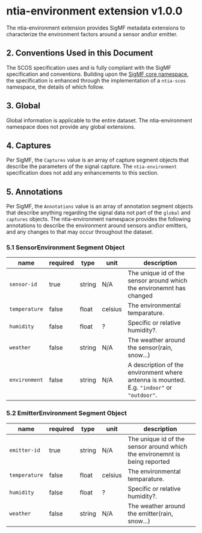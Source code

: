# ntia-environment extension v1.0.0
The ntia-environment extension provides SigMF metadata extensions to characterize the environment factors around a sensor and\or emitter. 

## 2. Conventions Used in this Document

The SCOS specification uses and is fully compliant with the SigMF specification and conventions. Building upon the [SigMF core namespace](https://github.com/gnuradio/SigMF/blob/master/sigmf-spec.md#namespaces), the specification is enhanced through the implementation of a `ntia-scos` namespace, the details of which follow.  


## 3. Global
Global information is applicable to the entire dataset. The ntia-environment namespace does not provide any global extensions.

## 4. Captures
Per SigMF, the `Captures` value is an array of capture segment objects that describe the parameters of the signal capture. The `ntia-environment` specification does not add any enhancements to this section.

## 5. Annotations
Per SigMF, the `Annotations` value is an array of annotation segment objects that describe anything regarding the signal data not part of the `global` and `captures` objects. The ntia-environment namespace provides the following annotations to describe the environment around sensors and\or emitters, and any changes to that may occur throughout the dataset. 


### 5.1 SensorEnvironment Segment Object
|name|required|type|unit|description|
|----|--------------|-------|-------|-----------|
|`sensor-id`|true|string|N/A|The unique id of the sensor around which the environemnt has changed|
|`temperature`|false|float|celsius|The environmental temparature.|
|`humidity`|false|float|?|Specific or relative humidity?.|
|`weather`|false|string|N/A|The weather around the sensor(rain, snow...)|
|`environment`|false|string|N/A|A description of the environment where antenna is mounted. E.g. `"indoor"` or `"outdoor"`.|

### 5.2 EmitterEnvironment Segment Object
|name|required|type|unit|description|
|----|--------------|-------|-------|-----------|
|`emitter-id`|true|string|N/A|The unique id of the sensor around which the environemnt is being reported|
|`temperature`|false|float|celsius|The environmental temparature.|
|`humidity`|false|float|?|Specific or relative humidity?.|
|`weather`|false|string|N/A|The weather around the emitter(rain, snow...)|







